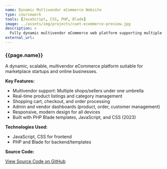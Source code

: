 ```yaml
---
name: Dynamic Multivendor eCommerce Website
type: coursework
tools: [JavaScript, CSS, PHP, Blade]
image: ../assets/img/projects/cuet-ecommerce-preview.jpg
description: >
  Fully dynamic multivendor eCommerce web platform supporting multiple sellers, real-time product listings, and order management. Developed in JavaScript, CSS, PHP, and Blade.
external_url: 
---
```


### **{{page.name}}**

A dynamic, scalable, multivendor eCommerce platform suitable for marketplace startups and online businesses.

**Key Features:**
- Multivendor support: Multiple shops/sellers under one umbrella
- Real-time product listings and category management
- Shopping cart, checkout, and order processing
- Admin and vendor dashboards (product, order, customer management)
- Responsive, modern design for all devices
- Built with PHP Blade templates, JavaScript, and CSS (2023)

**Technologies Used:**
- JavaScript, CSS for frontend
- PHP and Blade for backend/templates

**Source Code:**  
 
<a class="github-button" href="https://github.com/SMSristi/cuet-ecommerce" data-size="large" aria-label="View Source Code on GitHub">
  View Source Code on GitHub
</a>

<!-- #### Screenshots
<div style="display:flex; gap:24px; justify-content:center; align-items:flex-start;">
  <div style="text-align:center;">
    <img src="/assets/img/projects/cuet-ecommerce-preview.jpg" alt="Main Shop Screenshot" style="max-width:260px; border-radius:8px;">
    <div style="font-weight:600; margin-top:8px;">Main Shop</div>
  </div>
  <div style="text-align:center;">
    <img src="/assets/img/projects/cuet-ecommerce-vendor.jpg" alt="Vendor Dashboard Screenshot" style="max-width:220px; border-radius:8px;">
    <div style="font-weight:600; margin-top:8px;">Vendor Dashboard</div>
  </div>
  <div style="text-align:center;">
    <img src="/assets/img/projects/cuet-ecommerce-admin.jpg" alt="Admin Dashboard Screenshot" style="max-width:220px; border-radius:8px;">
    <div style="font-weight:600; margin-top:8px;">Admin Dashboard</div>
  </div>
</div> -->
